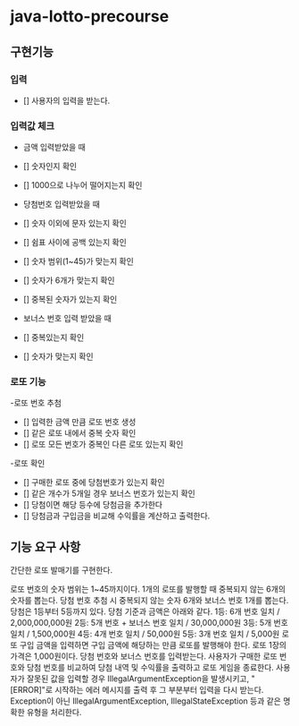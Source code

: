 # java-lotto-precourse

## 구현기능 

### 입력    
 - [] 사용자의 입력을 받는다.

### 입력값 체크
- 금액 입력받았을 때
 - [] 숫자인지 확인
 - [] 1000으로 나누어 떨어지는지 확인

- 당첨번호 입력받았을 때
 - [] 숫자 이외에 문자 있는지 확인
 - [] 쉼표 사이에 공백 있는지 확인
 - [] 숫자 범위(1~45)가 맞는지 확인
 - [] 숫자가 6개가 맞는지 확인
 - [] 중복된 숫자가 있는지 확인

- 보너스 번호 입력 받았을 때
 - [] 중복있는지 확인
 - [] 숫자가 맞는지 확인

### 로또 기능
-로또 번호 추첨
 - [] 입력한 금액 만큼 로또 번호 생성
 - [] 같은 로또 내에서 중복 숫자 확인
 - [] 로또 모든 번호가 중복인 다른 로또 있는지 확인

-로또 확인
 - [] 구매한 로또 중에 당첨번호가 있는지 확인
 - [] 같은 개수가 5개일 경우 보너스 번호가 있는지 확인
 - [] 당첨이면 해당 등수에 당첨금을 추가한다
 - [] 당첨금과 구입금을 비교해 수익률을 계산하고 출력한다.


## 기능 요구 사항
간단한 로또 발매기를 구현한다.

로또 번호의 숫자 범위는 1~45까지이다.
1개의 로또를 발행할 때 중복되지 않는 6개의 숫자를 뽑는다.
당첨 번호 추첨 시 중복되지 않는 숫자 6개와 보너스 번호 1개를 뽑는다.
당첨은 1등부터 5등까지 있다. 당첨 기준과 금액은 아래와 같다.
1등: 6개 번호 일치 / 2,000,000,000원
2등: 5개 번호 + 보너스 번호 일치 / 30,000,000원
3등: 5개 번호 일치 / 1,500,000원
4등: 4개 번호 일치 / 50,000원
5등: 3개 번호 일치 / 5,000원
로또 구입 금액을 입력하면 구입 금액에 해당하는 만큼 로또를 발행해야 한다.
로또 1장의 가격은 1,000원이다.
당첨 번호와 보너스 번호를 입력받는다.
사용자가 구매한 로또 번호와 당첨 번호를 비교하여 당첨 내역 및 수익률을 출력하고 로또 게임을 종료한다.
사용자가 잘못된 값을 입력할 경우 IllegalArgumentException을 발생시키고, "[ERROR]"로 시작하는 에러 메시지를 출력 후 그 부분부터 입력을 다시 받는다.
Exception이 아닌 IllegalArgumentException, IllegalStateException 등과 같은 명확한 유형을 처리한다.